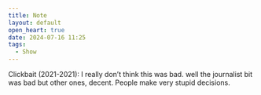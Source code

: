 ```yaml
---
title: Note
layout: default
open_heart: true
date: 2024-07-16 11:25
tags:
  - Show
---
```


Clickbait (2021-2021): I really don’t think this was bad. well the journalist bit was bad but other ones, decent. People make very stupid decisions.
